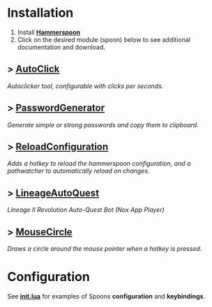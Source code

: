 # Installation
1. Install **[Hammerspoon](http://www.hammerspoon.org/)**
2. Click on the desired module (spoon) below to see additional documentation and download.

## > [AutoClick](https://github.com/Carleslc/Spoons/blob/master/Spoons/AutoClick.spoon/markdown/AutoClick.md)

*Autoclicker tool, configurable with clicks per seconds.*

## > [PasswordGenerator](https://github.com/Carleslc/Spoons/blob/master/Spoons/PasswordGenerator.spoon/markdown/PasswordGenerator.md)

*Generate simple or strong passwords and copy them to clipboard.*

## > [ReloadConfiguration](https://github.com/Carleslc/Spoons/blob/master/Spoons/ReloadConfiguration.spoon/markdown/ReloadConfiguration.md)

*Adds a hotkey to reload the hammerspoon configuration, and a pathwatcher to automatically reload on changes.*

## > [LineageAutoQuest](https://github.com/Carleslc/Spoons/blob/master/Spoons/LineageAutoQuest.spoon/markdown/LineageAutoQuest.md)

*Lineage II Revolution Auto-Quest Bot (Nox App Player)*

## > [MouseCircle](https://github.com/Carleslc/Spoons/blob/master/Spoons/MouseCircle.spoon/markdown/MouseCircle.md)

*Draws a circle around the mouse pointer when a hotkey is pressed.*

# Configuration

See [**init.lua**](https://github.com/Carleslc/Spoons/blob/master/init.lua) for examples of Spoons **configuration** and **keybindings**.

